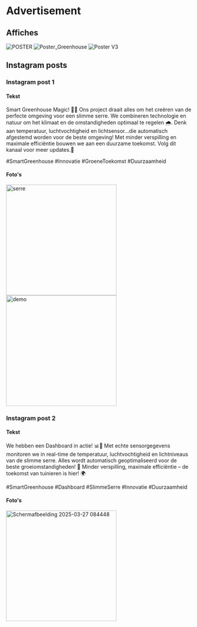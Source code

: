 # Advertisement

## Affiches

![POSTER](https://github.com/user-attachments/assets/7bd776ab-65aa-49a4-9189-553abdd3c387)
![Poster_Greenhouse](https://github.com/user-attachments/assets/de889dc3-7b60-4f10-858e-e27d7f468a81)
![Poster V3](https://github.com/user-attachments/assets/34eaa290-13ab-4389-9311-ffae79a41bab)

## Instagram posts

### Instagram post 1

#### Tekst
Smart Greenhouse Magic! 🌿💧
Ons project draait alles om het creëren van de perfecte omgeving voor een slimme serre. 
We combineren technologie en natuur om het klimaat en de omstandigheden optimaal te regelen 🌧️.
Denk aan temperatuur, luchtvochtigheid en lichtsensor…die automatisch afgestemd worden voor de beste omgeving!
Met minder verspilling en maximale efficiëntie bouwen we aan een duurzame toekomst. Volg dit kanaal voor meer updates.🌳

#SmartGreenhouse #Innovatie #GroeneToekomst #Duurzaamheid

#### Foto's
<img src="https://github.com/user-attachments/assets/834e5758-c5ba-4658-806d-58f31af82722" style="width: 300px; height: auto;" alt="serre">
<img src="https://github.com/user-attachments/assets/c9db2914-5988-4a5d-a7b7-4690ed1cc75e" style="width: 300px; height: auto;" alt="demo">

### Instagram post 2

#### Tekst
We hebben een Dashboard in actie! 📊🌱
Met echte sensorgegevens monitoren we in real-time de temperatuur, luchtvochtigheid en lichtniveaus van de slimme serre. Alles wordt automatisch geoptimaliseerd voor de beste groeiomstandigheden! 🌿
Minder verspilling, maximale efficiëntie – de toekomst van tuinieren is hier! 🌍

#SmartGreenhouse #Dashboard #SlimmeSerre #Innovatie #Duurzaamheid

#### Foto's
<img src="https://github.com/user-attachments/assets/d532ef3c-99ca-4628-8f75-9adbeda53eaa" style="width: 300px; height: auto;" alt="Schermafbeelding 2025-03-27 084448">

